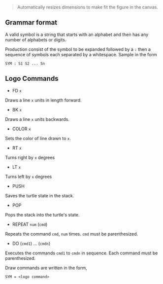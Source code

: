 > Automatically resizes dimensions to make fit the figure in the canvas.

## Grammar format

A valid symbol is a string that starts with an alphabet and then has any number
of alphabets or digits.

Production consist of the symbol to be expanded followed by a `:` then a
sequence of symbols each separated by a whitespace. Sample in the form

```
SYM : S1 S2 ... Sn
```

## Logo Commands

* FD `x`

Draws a line `x` units in length forward.

* BK `x`

Draws a line `x` units backwards.

* COLOR `x`

Sets the color of line drawn to `x`.

* RT `x`

Turns right by `x` degrees

* LT `x`

Turns left by `x` degrees

* PUSH

Saves the turtle state in the stack.

* POP

Pops the stack into the turtle's state.

* REPEAT `num` (`cmd`)

Repeats the command `cmd`, `num` times. `cmd` must be parenthesized.

* DO (`cmd1`) ... (`cmdn`)

Executes the commands `cmd1` to `cmdn` in sequence. Each command must be
parenthesized.

Draw commands are written in the form,
```
SYM = <logo command>
```
